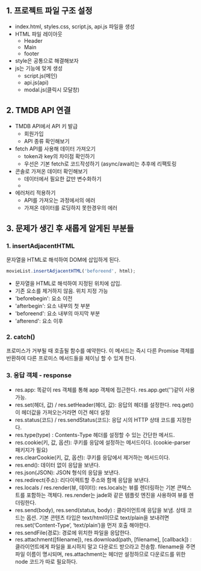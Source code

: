 ## 1. 프로젝트 파일 구조 설정
  - index.html, styles.css, script.js, api.js 파일을 생성
  - HTML 파일 레이아웃
    - Header
    - Main
    - footer
  - style은 공통으로 해결해보자
  - js는 기능에 맞게 생성
    - script.js(메인)
    - api.js(api)
    - modal.js(클릭시 모달창)
## 2. TMDB API 연결
  - TMDB API에서 API 키 발급
    - 회원가입
    - API 종류 확인해보기
  - fetch API를 사용해 데이터 가져오기
    - token과 key의 차이점 확인하기
    - 우선은 기본 fetch로 코드작성하기 (async/await)는 추후에 리팩토링
  - 콘솔로 가져온 데이터 확인해보기
    - 데이터에서 필요한 값만 변수화하기
    - 
  - 에러처리 적용하기
    - API를 가져오는 과정에서의 에러
    - 가져온 데이터를 로딩하지 못한경우의 에러

## 3. 문제가 생긴 후 새롭게 알게된 부분들
### 1. insertAdjacentHTML
문자열을 HTML로 해석하여 DOM에 삽입하게 된다.
```js
movieList.insertAdjacentHTML('beforeend', html);
```
- 문자열을 HTML로 해석하여 지정된 위치에 삽입.
- 기존 요소를 제거하지 않음.
위치 지정 가능
- 'beforebegin': 요소 이전
- 'afterbegin': 요소 내부의 첫 부분
- 'beforeend': 요소 내부의 마지막 부분
- 'afterend': 요소 이후

### 2. catch() 
프로미스가 거부될 때 호출될 함수를 예약한다. 이 메서드는 즉시 다른 Promise 객체를 반환하여 다른 프로미스 메서드들을 체이닝 할 수 있게 한다.

### 3. 응답 객체 - response
- res.app: 똑같이 res 객체를 통해 app 객체에 접근한다. res.app.get('')같이 사용 가능.
- res.set(헤더, 값) / res.setHeader(헤더, 값): 응답의 헤더를 설정한다. req.get()이 헤더값을 가져오는거라면 이건 헤더 설정
- res.status(코드) / res.sendStatus(코드): 응답 시의 HTTP 상태 코드를 지정한다.
- res.type(type) : Contents-Type 헤더를 설정할 수 있는 간단한 메서드.
- res.cookie(키, 값, 옵션): 쿠키를 응답에 설정하는 메서드이다. (cookie-parser 패키지가 필요)
- res.clearCookie(키, 값, 옵션): 쿠키를 응답에서 제거하는 메서드이다.
- res.end(): 데이터 없이 응답을 보낸다.
- res.json(JSON): JSON 형식의 응답을 보낸다.
- res.redirect(주소): 리다이렉트할 주소와 함께 응답을 보낸다.
- res.locals / res.render(뷰, 데이터): res.locals는 뷰를 렌더링하는 기본 콘텍스트를 포함하는 객체다. res.render는 jade와 같은 템플릿 엔진을 사용하여 뷰를 렌더링한다.
- res.send(body), res.send(status, body) : 클라이언트에 응답을 보냄. 상태 코드는 옵션. 기본 콘텐츠 타입은 text/html이므로 text/plain을 보내려면 res.set(‘Content-Type’, ‘text/plain’)을 먼저 호출 해야한다. 
- res.sendFile(경로): 경로에 위치한 파일을 응답한다.
- res.attachment([filename]), res.download(path, [filename], [callback]) : 클라이언트에게 파일을 표시하지 말고 다운로드 받으라고 전송함. filename을 주면 파일 이름이 명시되며, res.attachment는 헤더만 설정하므로 다운로드를 위한 node 코드가 따로 필요하다.
